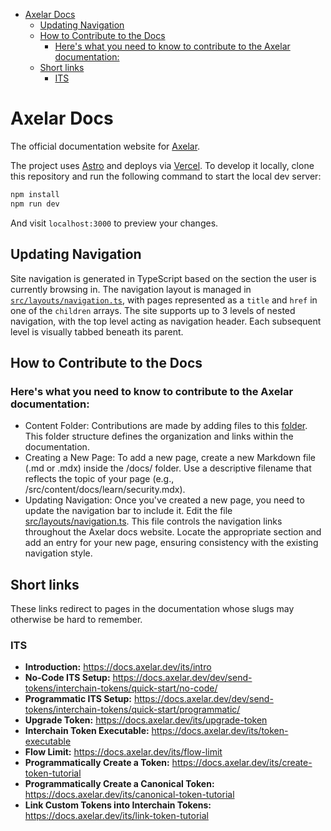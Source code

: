 - [Axelar Docs](#axelar-docs)
  - [Updating Navigation](#updating-navigation)
  - [How to Contribute to the Docs](#how-to-contribute-to-the-docs)
    - [Here's what you need to know to contribute to the Axelar documentation:](#heres-what-you-need-to-know-to-contribute-to-the-axelar-documentation)
  - [Short links](#short-links)
    - [ITS](#its)

# Axelar Docs

The official documentation website for [Axelar](https://github.com/axelarnetwork).

The project uses [Astro](https://astro.build) and deploys via [Vercel](https://vercel.com). To develop it locally, clone this repository and run the following command to start the local dev server:

```bash
npm install
npm run dev
```

And visit `localhost:3000` to preview your changes.

## Updating Navigation

Site navigation is generated in TypeScript based on the section the user is currently browsing in. The navigation layout is managed in [`src/layouts/navigation.ts`](https://github.com/axelarnetwork/axelar-docs/blob/main/src/layouts/navigation.ts), with pages represented as a `title` and `href` in one of the `children` arrays. The site supports up to 3 levels of nested navigation, with the top level acting as navigation header. Each subsequent level is visually tabbed beneath its parent.

## How to Contribute to the Docs

### Here's what you need to know to contribute to the Axelar documentation:

- Content Folder: Contributions are made by adding files to this [folder](/src/content/docs/). This folder structure defines the organization and links within the documentation.
- Creating a New Page: To add a new page, create a new Markdown file (.md or .mdx) inside the /docs/ folder. Use a descriptive filename that reflects the topic of your page (e.g., /src/content/docs/learn/security.mdx).
- Updating Navigation: Once you've created a new page, you need to update the navigation bar to include it. Edit the file [src/layouts/navigation.ts](#updating-navigation). This file controls the navigation links throughout the Axelar docs website. Locate the appropriate section and add an entry for your new page, ensuring consistency with the existing navigation style.

## Short links

These links redirect to pages in the documentation whose slugs may otherwise be hard to remember.

### ITS

- **Introduction:** https://docs.axelar.dev/its/intro
- **No-Code ITS Setup:** https://docs.axelar.dev/dev/send-tokens/interchain-tokens/quick-start/no-code/
- **Programmatic ITS Setup:** https://docs.axelar.dev/dev/send-tokens/interchain-tokens/quick-start/programmatic/
- **Upgrade Token:** https://docs.axelar.dev/its/upgrade-token
- **Interchain Token Executable:** https://docs.axelar.dev/its/token-executable
- **Flow Limit:** https://docs.axelar.dev/its/flow-limit
- **Programmatically Create a Token:** https://docs.axelar.dev/its/create-token-tutorial
- **Programmatically Create a Canonical Token:** https://docs.axelar.dev/its/canonical-token-tutorial
- **Link Custom Tokens into Interchain Tokens:** https://docs.axelar.dev/its/link-token-tutorial
